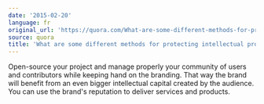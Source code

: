 ```yaml
---
date: '2015-02-20'
language: fr
original_url: 'https://quora.com/What-are-some-different-methods-for-protecting-intellectual-property/answer/Clément-Renaud'
source: quora
title: 'What are some different methods for protecting intellectual property?'
---
```


Open-source your project and manage properly your community of users and
contributors while keeping hand on the branding. That way the brand will
benefit from an even bigger intellectual capital created by the
audience. You can use the brand\'s reputation to deliver services and
products.
